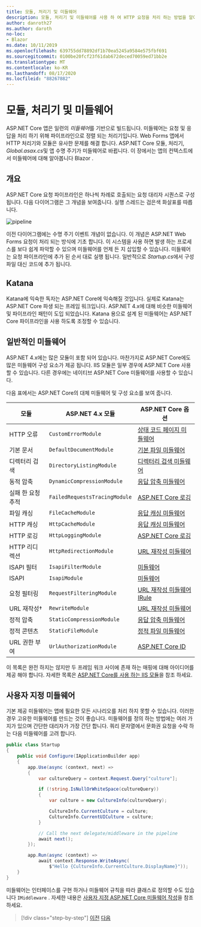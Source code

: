 ```yaml
---
title: 모듈, 처리기 및 미들웨어
description: 모듈, 처리기 및 미들웨어를 사용 하 여 HTTP 요청을 처리 하는 방법을 알아봅니다.
author: danroth27
ms.author: daroth
no-loc:
- Blazor
ms.date: 10/11/2019
ms.openlocfilehash: 639755dd78892df1b70ea5245a9584e575fbf691
ms.sourcegitcommit: 0100be20fcf23f61dab672deced70059ed71bb2e
ms.translationtype: MT
ms.contentlocale: ko-KR
ms.lasthandoff: 08/17/2020
ms.locfileid: "88267882"
---
```

# <a name="modules-handlers-and-middleware"></a>모듈, 처리기 및 미들웨어

ASP.NET Core 앱은 일련의 *미들웨어*를 기반으로 빌드됩니다. 미들웨어는 요청 및 응답을 처리 하기 위해 파이프라인으로 정렬 되는 처리기입니다. Web Forms 앱에서 HTTP 처리기와 모듈은 유사한 문제를 해결 합니다. ASP.NET Core 모듈, 처리기, *Global.asax.cs*및 앱 수명 주기가 미들웨어로 바뀝니다. 이 장에서는 앱의 컨텍스트에서 미들웨어에 대해 알아봅니다 Blazor .

## <a name="overview"></a>개요

ASP.NET Core 요청 파이프라인은 하나씩 차례로 호출되는 요청 대리자 시퀀스로 구성됩니다. 다음 다이어그램은 그 개념을 보여줍니다. 실행 스레드는 검은색 화살표를 따릅니다.

![pipeline](media/middleware/request-delegate-pipeline.png)

이전 다이어그램에는 수명 주기 이벤트 개념이 없습니다. 이 개념은 ASP.NET Web Forms 요청이 처리 되는 방식에 기초 합니다. 이 시스템을 사용 하면 발생 하는 프로세스를 보다 쉽게 파악할 수 있으며 미들웨어를 언제 든 지 삽입할 수 있습니다. 미들웨어는 요청 파이프라인에 추가 된 순서 대로 실행 됩니다. 일반적으로 *Startup.cs*에서 구성 파일 대신 코드에 추가 됩니다.

## <a name="katana"></a>Katana

Katana에 익숙한 독자는 ASP.NET Core에 익숙해질 것입니다. 실제로 Katana는 ASP.NET Core 파생 되는 프레임 워크입니다. ASP.NET 4.x에 대해 비슷한 미들웨어 및 파이프라인 패턴이 도입 되었습니다. Katana 용으로 설계 된 미들웨어는 ASP.NET Core 파이프라인을 사용 하도록 조정할 수 있습니다.

## <a name="common-middleware"></a>일반적인 미들웨어

ASP.NET 4.x에는 많은 모듈이 포함 되어 있습니다. 마찬가지로 ASP.NET Core에도 많은 미들웨어 구성 요소가 제공 됩니다. IIS 모듈은 일부 경우에 ASP.NET Core 사용할 수 있습니다. 다른 경우에는 네이티브 ASP.NET Core 미들웨어를 사용할 수 있습니다.

다음 표에서는 ASP.NET Core의 대체 미들웨어 및 구성 요소를 보여 줍니다.

|모듈                 |ASP.NET 4.x 모듈           |ASP.NET Core 옵션|
|-----------------------|-----------------------------|-------------------|
|HTTP 오류            |`CustomErrorModule`          |[상태 코드 페이지 미들웨어](/aspnet/core/fundamentals/error-handling#usestatuscodepages)|
|기본 문서       |`DefaultDocumentModule`      |[기본 파일 미들웨어](/aspnet/core/fundamentals/static-files#serve-a-default-document)|
|디렉터리 검색     |`DirectoryListingModule`     |[디렉터리 검색 미들웨어](/aspnet/core/fundamentals/static-files#enable-directory-browsing)|
|동적 압축    |`DynamicCompressionModule`   |[응답 압축 미들웨어](/aspnet/core/performance/response-compression)|
|실패 한 요청 추적|`FailedRequestsTracingModule`|[ASP.NET Core 로깅](/aspnet/core/fundamentals/logging/index#tracesource-provider)|
|파일 캐싱           |`FileCacheModule`            |[응답 캐싱 미들웨어](/aspnet/core/performance/caching/middleware)|
|HTTP 캐싱           |`HttpCacheModule`            |[응답 캐싱 미들웨어](/aspnet/core/performance/caching/middleware)|
|HTTP 로깅           |`HttpLoggingModule`          |[ASP.NET Core 로깅](/aspnet/core/fundamentals/logging/index)|
|HTTP 리디렉션       |`HttpRedirectionModule`      |[URL 재작성 미들웨어](/aspnet/core/fundamentals/url-rewriting)|
|ISAPI 필터          |`IsapiFilterModule`          |[미들웨어](/aspnet/core/fundamentals/middleware/index)|
|ISAPI                  |`IsapiModule`                |[미들웨어](/aspnet/core/fundamentals/middleware/index)|
|요청 필터링      |`RequestFilteringModule`     |[URL 재작성 미들웨어 IRule](/aspnet/core/fundamentals/url-rewriting#irule-based-rule)|
|URL 재작성&#8224;   |`RewriteModule`              |[URL 재작성 미들웨어](/aspnet/core/fundamentals/url-rewriting)|
|정적 압축     |`StaticCompressionModule`    |[응답 압축 미들웨어](/aspnet/core/performance/response-compression)|
|정적 콘텐츠         |`StaticFileModule`           |[정적 파일 미들웨어](/aspnet/core/fundamentals/static-files)|
|URL 권한 부여      |`UrlAuthorizationModule`     |[ASP.NET Core ID](/aspnet/core/security/authentication/identity)|

이 목록은 완전 하지는 않지만 두 프레임 워크 사이에 존재 하는 매핑에 대해 아이디어를 제공 해야 합니다. 자세한 목록은 [ASP.NET Core를 사용 하는 IIS 모듈](/aspnet/core/host-and-deploy/iis/modules)을 참조 하세요.

## <a name="custom-middleware"></a>사용자 지정 미들웨어

기본 제공 미들웨어는 앱에 필요한 모든 시나리오를 처리 하지 못할 수 있습니다. 이러한 경우 고유한 미들웨어를 만드는 것이 좋습니다. 미들웨어를 정의 하는 방법에는 여러 가지가 있으며 간단한 대리자가 가장 간단 합니다. 쿼리 문자열에서 문화권 요청을 수락 하는 다음 미들웨어를 고려 합니다.

```csharp
public class Startup
{
    public void Configure(IApplicationBuilder app)
    {
        app.Use(async (context, next) =>
        {
            var cultureQuery = context.Request.Query["culture"];

            if (!string.IsNullOrWhiteSpace(cultureQuery))
            {
                var culture = new CultureInfo(cultureQuery);

                CultureInfo.CurrentCulture = culture;
                CultureInfo.CurrentUICulture = culture;
            }

            // Call the next delegate/middleware in the pipeline
            await next();
        });

        app.Run(async (context) =>
            await context.Response.WriteAsync(
                $"Hello {CultureInfo.CurrentCulture.DisplayName}"));
    }
}
```

미들웨어는 인터페이스를 구현 하거나 미들웨어 규칙을 따라 클래스로 정의할 수도 있습니다 `IMiddleware` . 자세한 내용은 [사용자 지정 ASP.NET Core 미들웨어 작성](/aspnet/core/fundamentals/middleware/write)을 참조 하세요.

>[!div class="step-by-step"]
>[이전](data.md)
>[다음](config.md)
